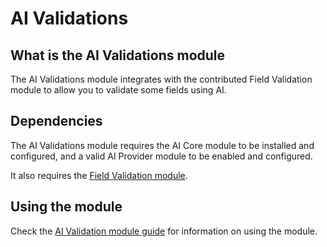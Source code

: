 # AI Validations
## What is the AI Validations module
The AI Validations module integrates with the contributed Field
Validation module to allow you to validate some fields using AI.

## Dependencies
The AI Validations module requires the AI Core module to be installed and
configured, and a valid AI Provider module to be enabled and configured.

It also requires the [Field Validation module](https://www.drupal.org/project/field_validation).

## Using the module
Check the [AI Validation module guide](https://project.pages.drupalcode.org/ai/latest/modules/ai_validations/) for
information on using the module.

